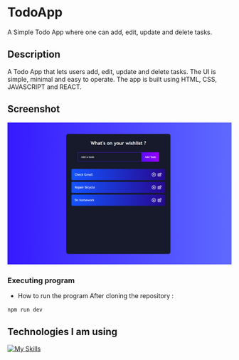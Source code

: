 # TodoApp

A Simple Todo App where one can add, edit, update and delete tasks.

## Description

A Todo App that lets users add, edit, update and delete tasks. The UI is simple, minimal and easy to operate. The app is built using HTML, CSS, JAVASCRIPT and REACT.

## Screenshot

![alt text](https://github.com/bitmonk/todo-app/blob/main/src/assets/todoss.png?raw=true)

### Executing program

- How to run the program
  After cloning the repository :

```
npm run dev
```

## Technologies I am using

[![My Skills](https://skillicons.dev/icons?i=html,css,js,react,vite,vscodefigma&theme=light)](https://skillicons.dev)

